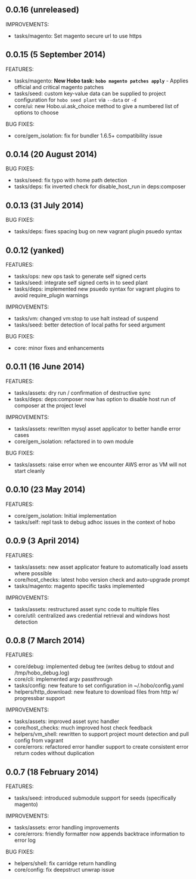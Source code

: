 ## 0.0.16 (unreleased)

IMPROVEMENTS:

  * tasks/magento: Set magento secure url to use https

## 0.0.15 (5 September 2014)

FEATURES:

  * tasks/magento: **New Hobo task: `hobo magento patches apply`** - Applies official and critical magento patches
  * tasks/seed: custom key-value data can be supplied to project configuration for `hobo seed plant` via `--data` or `-d`
  * core/ui: new Hobo.ui.ask_choice method to give a numbered list of options to choose

BUG FIXES:

  * core/gem_isolation: fix for bundler 1.6.5+ compatibility issue

## 0.0.14 (20 August 2014)

BUG FIXES:

  * tasks/seed: fix typo with home path detection
  * tasks/deps: fix inverted check for disable_host_run in deps:composer

## 0.0.13 (31 July 2014)

BUG FIXES:

  * tasks/deps: fixes spacing bug on new vagrant plugin psuedo syntax

## 0.0.12 (yanked)

FEATURES:
  * tasks/ops: new ops task to generate self signed certs
  * tasks/seed: integrate self signed certs in to seed plant
  * tasks/deps: implemented new psuedo syntax for vagrant plugins to avoid require_plugin warnings

IMPROVEMENTS:

  * tasks/vm: changed vm:stop to use halt instead of suspend
  * tasks/seed: better detection of local paths for seed argument

BUG FIXES:

  * core: minor fixes and enhancements

## 0.0.11 (16 June 2014)

FEATURES:

  * tasks/assets: dry run / confirmation of destructive sync
  * tasks/deps: deps:composer now has option to disable host run of composer at the project level

IMPROVEMENTS:

  * tasks/assets: rewritten mysql asset applicator to better handle error cases
  * core/gem_isolation: refactored in to own module

BUG FIXES:

  * tasks/assets: raise error when we encounter AWS error as VM will not start cleanly

## 0.0.10 (23 May 2014)

FEATURES:

  * core/gem_isolation: Initial implementation
  * tasks/self: repl task to debug adhoc issues in the context of hobo

## 0.0.9 (3 April 2014)

FEATURES:

  * tasks/assets: new asset applicator feature to automatically load assets where possible
  * core/host_checks: latest hobo version check and auto-upgrade prompt
  * tasks/magento: magento specific tasks implemented

IMPROVEMENTS:

  * tasks/assets: restructured asset sync code to multiple files
  * core/util: centralized aws credential retrieval and windows host detection

## 0.0.8 (7 March 2014)

FEATURES:

  * core/debug: implemented debug tee (writes debug to stdout and /tmp/hobo_debug.log)
  * core/cli: implemented argv passthrough
  * tasks/config: new feature to set configuration in ~/.hobo/config.yaml
  * helpers/http_download: new feature to download files from http w/ progressbar support

IMPROVEMENTS:

  * tasks/assets: improved asset sync handler
  * core/host_checks: much improved host check feedback
  * helpers/vm_shell: rewritten to support project mount detection and pull config from vagrant
  * core/errors: refactored error handler support to create consistent error return codes without duplication

## 0.0.7 (18 February 2014)

FEATURES:

  * tasks/seed: introduced submodule support for seeds (specifically magento)

IMPROVEMENTS:

  * tasks/assets: error handling improvements
  * core/errors: friendly formatter now appends backtrace information to error log

BUG FIXES:

  * helpers/shell: fix carridge return handling
  * core/config: fix deepstruct unwrap issue

